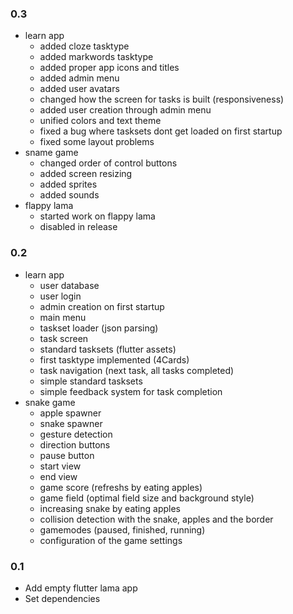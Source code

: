 ### 0.3
- learn app
	- added cloze tasktype
	- added markwords tasktype
	- added proper app icons and titles
	- added admin menu
	- added user avatars
	- changed how the screen for tasks is built (responsiveness)
	- added user creation through admin menu
	- unified colors and text theme
	- fixed a bug where tasksets dont get loaded on first startup
	- fixed some layout problems
- sname game
	- changed order of control buttons
	- added screen resizing
	- added sprites
	- added sounds
- flappy lama
	- started work on flappy lama
	- disabled in release
	
### 0.2
- learn app
	- user database
	- user login
	- admin creation on first startup
	- main menu
	- taskset loader (json parsing)
	- task screen
	- standard tasksets (flutter assets)
	- first tasktype implemented (4Cards)
	- task navigation (next task, all tasks completed)
	- simple standard tasksets
	- simple feedback system for task completion
- snake game  
	- apple spawner  
	- snake spawner  
	- gesture detection  
	- direction buttons  
	- pause button  
	- start view  
	- end view  
	- game score (refreshs by eating apples)  
	- game field (optimal field size and background style)  
	- increasing snake by eating apples  
	- collision detection with the snake, apples and the border  
	- gamemodes (paused, finished, running)  
	- configuration of the game settings  
  
  
### 0.1
- Add empty flutter lama app
- Set dependencies
